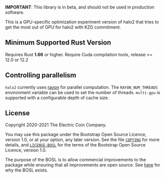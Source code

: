 **IMPORTANT**: This library is in beta, and should not be used in production software.

This is a GPU-specific optimization experiment version of halo2 that tries to get the most out of GPU for halo2 with KZG commitment.

## Minimum Supported Rust Version

Requires Rust **1.66** or higher.
Require Cuda compilation tools, release >= 12.0 or 12.2

## Controlling parallelism

`halo2` currently uses [rayon](https://github.com/rayon-rs/rayon) for parallel computation.
The `RAYON_NUM_THREADS` environment variable can be used to set the number of threads.
`multi-gpu` is supported with a configurable depth of cache size.

## License

Copyright 2020-2021 The Electric Coin Company.

You may use this package under the Bootstrap Open Source Licence, version 1.0,
or at your option, any later version. See the file [`COPYING`](COPYING) for
more details, and [`LICENSE-BOSL`](LICENSE-BOSL) for the terms of the Bootstrap
Open Source Licence, version 1.0.

The purpose of the BOSL is to allow commercial improvements to the package
while ensuring that all improvements are open source. See
[here](https://electriccoin.co/blog/introducing-tgppl-a-radically-new-type-of-open-source-license/)
for why the BOSL exists.
